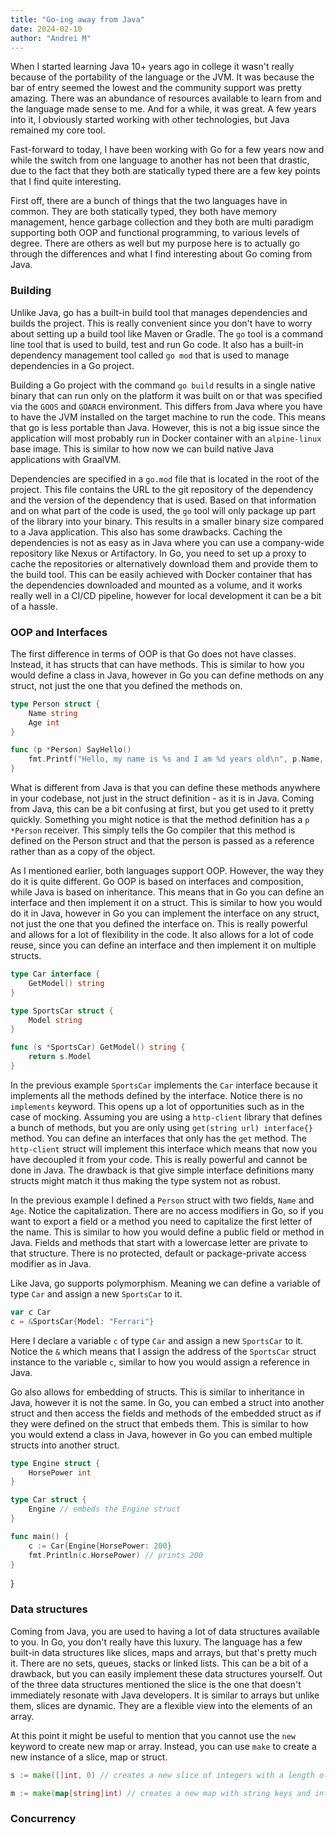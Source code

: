 ```yaml
---
title: "Go-ing away from Java"
date: 2024-02-10
author: "Andrei M"
---
```

When I started learning Java 10+ years ago in college it wasn't really because of the portability of
the language or the JVM. It was because the bar of entry seemed the lowest and the community support
was pretty amazing. There was an abundance of resources available to learn from and the language
made sense to me. And for a while, it was great. A few years into it, I obviously started working
with other technologies, but Java remained my core tool.

Fast-forward to today, I have been working with Go for a few years now and while the switch from one
language to another has not been that drastic, due to the fact that they both are statically typed
there are a few key points that I find quite interesting.

First off, there are a bunch of things that the two languages have in common. They are both
statically typed, they both have memory management, hence garbage collection and they both are multi
paradigm supporting both OOP and functional programming, to various levels of degree. There are
others as well but my purpose here is to actually go through the differences and what I find
interesting about Go coming from Java.

### Building

Unlike Java, go has a built-in build tool that manages dependencies and builds the project. This is
really convenient since you don't have to worry about setting up a build tool like Maven or Gradle.
The `go` tool is a command line tool that is used to build, test and run Go code. It also has a
built-in dependency management tool called `go mod` that is used to manage dependencies in a Go
project.

Building a Go project with the command `go build` results in a single native binary that can run
only on the platform it was built on or that was specified via the `GOOS` and `GOARCH` environment.
This differs from Java where you have to have the JVM installed on the target machine to run the
code. This means that go is less portable than Java. However, this is not a big issue since the
application will most probably run in Docker container with an `alpine-linux` base image. This is
similar to how now we can build native Java applications with GraalVM.

Dependencies are specified in a `go.mod` file that is located in the root of the project. This file
contains the URL to the git repository of the dependency and the version of the dependency that is
used. Based on that information and on what part of the code is used, the `go` tool will only
package up part of the library into your binary. This results in a smaller binary size compared to a
Java application. This also has some drawbacks. Caching the dependencies is not as easy as in Java
where you can use a company-wide repository like Nexus or Artifactory. In Go, you need to set up a
proxy to cache the repositories or alternatively download them and provide them to the build tool.
This can be easily achieved with Docker container that has the dependencies downloaded and mounted
as a volume, and it works really well in a CI/CD pipeline, however for local development it can be a
bit of a hassle.

### OOP and Interfaces

The first difference in terms of OOP is that Go does not have classes. Instead, it has structs that
can have methods. This is similar to how you would define a class in Java, however in Go you can
define methods on any struct, not just the one that you defined the methods on.

```go
type Person struct {
    Name string
    Age int
}

func (p *Person) SayHello()
    fmt.Printf("Hello, my name is %s and I am %d years old\n", p.Name, p.Age)
}
```

What is different from Java is that you can define these methods anywhere in your codebase, not just
in the struct definition - as it is in Java. Coming from Java, this can be a bit confusing at first,
but you get used to it pretty quickly. Something you might notice is that the method definition has
a `p *Person` receiver. This simply tells the Go compiler that this method is defined on the Person
struct and that the person is passed as a reference rather than as a copy of the object.

As I mentioned earlier, both languages support OOP. However, the way they do it is quite different.
Go OOP is based on interfaces and composition, while Java is based on inheritance. This means that
in Go you can define an interface and then implement it on a struct. This is similar to how you
would do it in Java, however in Go you can implement the interface on any struct, not just the one
that you defined the interface on. This is really powerful and allows for a lot of flexibility in
the code. It also allows for a lot of code reuse, since you can define an interface and then
implement it on multiple structs.

```go
type Car interface {
    GetModel() string
}

type SportsCar struct {
    Model string
}

func (s *SportsCar) GetModel() string {
    return s.Model
}
```

In the previous example `SportsCar` implements the `Car` interface because it implements all the
methods defined by the interface. Notice there is no `implements` keyword. This opens up a lot of
opportunities such as in the case of mocking. Assuming you are using a `http-client` library that
defines a bunch of methods, but you are only using ``get(string url) interface{}`` method. You can
define an interfaces that only has the `get` method. The `http-client` struct will implement this
interface which means that now you have decoupled it from your code. This is really powerful and
cannot be done in Java. The drawback is that give simple interface definitions many structs might
match it thus making the type system not as robust.

In the previous example I defined a `Person` struct with two fields, `Name` and `Age`. Notice the
capitalization. There are no access modifiers in Go, so if you want to export a field or a method
you need to capitalize the first letter of the name. This is similar to how you would define a
public field or method in Java. Fields and methods that start with a lowercase letter are private to
that structure. There is no protected, default or package-private access modifier as in Java.

Like Java, go supports polymorphism. Meaning we can define a variable of type `Car` and assign a new
`SportsCar` to it.

```go
var c Car
c = &SportsCar{Model: "Ferrari"}
```

Here I declare a variable `c` of type `Car` and assign a new `SportsCar` to it. Notice the `&` which
means that I assign the address of the `SportsCar` struct instance to the variable `c`, similar to
how you would assign a reference in Java.

Go also allows for embedding of structs. This is similar to inheritance in Java, however it is not
the same. In Go, you can embed a struct into another struct and then access the fields and methods
of
the embedded struct as if they were defined on the struct that embeds them. This is similar to how
you would extend a class in Java, however in Go you can embed multiple structs into another struct.

```go
type Engine struct {
    HorsePower int
}

type Car struct {
    Engine // embeds the Engine struct
}

func main() {
    c := Car{Engine{HorsePower: 200}
    fmt.Println(c.HorsePower) // prints 200
}
```

}

### Data structures

Coming from Java, you are used to having a lot of data structures available to you. In Go, you don't
really have this luxury. The language has a few built-in data structures like slices, maps and
arrays, but that's pretty much it. There are no sets, queues, stacks or linked lists. This can be a
bit of a drawback, but you can easily implement these data structures yourself. Out of the three
data structures mentioned the slice is the one that doesn't immediately resonate with Java
developers. It is similar to arrays but unlike them, slices are dynamic. They are a flexible view
into the elements of an array.

At this point it might be useful to mention that you cannot use the `new` keyword to create new map
or array. Instead, you can use `make` to create a new instance of a slice, map or struct.

```go
s := make([]int, 0) // creates a new slice of integers with a length of 0

m := make(map[string]int) // creates a new map with string keys and integer values
```

### Concurrency






